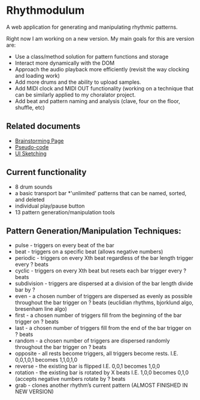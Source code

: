 # Rhythmodulum
A web application for generating and manipulating rhythmic patterns.

Right now I am working on a new version. My main goals for this are version are:
* Use a class/method solution for pattern functions and storage
* Interact more dynamically with the DOM
* Approach the audio playback more efficiently (revisit the way clocking and loading work)
* Add more drums and the ability to upload samples.
* Add MIDI clock and MIDI OUT functionality (working on a technique that can be similarly applied to my choralator project.
* Add beat and pattern naming and analysis (clave, four on the floor, shuffle, etc)

## Related documents
* [Brainstorming Page](https://docs.google.com/document/d/1qna9LV6pVFz6dmoLarC0cDfFT0yUagPQ5ojL8ECmYhE/edit?usp=sharing)
* [Pseudo-code](https://docs.google.com/document/d/1_Gs1Dd85kNEGzAkxlfWniV9NHmvzL31Z9DyOsfgEEDA/edit?usp=sharing)
* [UI Sketching](https://docs.google.com/presentation/d/12ZCTV_D56bZNKkaJkFE0Ulknrr_kYX3Gdpy_WH7OXes/edit?usp=sharing)

## Current functionality
* 8 drum sounds
* a basic transport bar
*'unlimited' patterns that can be named, sorted, and deleted
* individual play/pause button
* 13 pattern generation/manipulation tools

## Pattern Generation/Manipulation Techniques:
* pulse - triggers on every beat of the bar
* beat - triggers on a specific beat (allows negative numbers)
* periodic - triggers on every Xth beat regardless of the bar length
trigger every ? beats
* cyclic - triggers on every Xth beat but resets each bar
trigger every ? beats
* subdivision - triggers are dispersed at a division of the bar length
divide bar by ?
* even - a chosen number of triggers are dispersed as evenly as possible throughout the bar
trigger on ? beats (euclidian rhythms, bjorklund algo, bresenham line algo)
* first - a chosen number of triggers fill from the beginning of the bar
trigger on ? beats
* last - a chosen number of triggers fill from the end of the bar
trigger on ? beats
* random - a chosen number of triggers are dispersed randomly throughout the bar
trigger on ? beats
* opposite - all rests become triggers, all triggers become rests.
I.E. 0,0,1,0,1 becomes 1,1,0,1,0 
* reverse - the existing bar is flipped
I.E. 0,0,1 becomes 1,0,0
* rotation - the existing bar is rotated by X beats
 	I.E. 1,0,0 becomes 0,1,0 (accepts negative numbers
rotate by ? beats
* grab - clones another rhythm’s current pattern (ALMOST FINISHED IN NEW VERSION)


